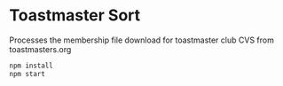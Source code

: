 #  Toastmaster Sort
Processes the membership file download for toastmaster club CVS from toastmasters.org

```javascript
npm install
npm start
```

